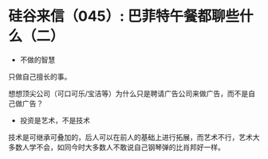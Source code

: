 # 硅谷来信（045）: 巴菲特午餐都聊些什么（二）

- 不做的智慧

只做自己擅长的事。

想想顶尖公司（可口可乐/宝洁等）为什么只是聘请广告公司来做广告，而不是自己做广告？

- 投资是艺术，不是技术

技术是可继承可叠加的，后人可以在前人的基础上进行拓展，而艺术不行，艺术大多数人学不会，如同今时大多数人不敢说自己钢琴弹的比肖邦好一样。

